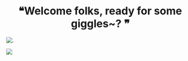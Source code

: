 <h1 align="center">❝Welcome folks, ready for some giggles~? ❞</h1>

![.](https://imgur.com/QMx1Rtw.png)

<a aligh="center" href="https://visitorbadge.io/status?path=https%3A%2F%2Fgithub.com%2FTheBeast0fDeceit"><img src="https://api.visitorbadge.io/api/visitors?path=https%3A%2F%2Fgithub.com%2FTheBeast0fDeceit&label=Deceitlings&labelColor=%233d97ff&countColor=%23555555&style=plastic" /></a>

